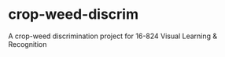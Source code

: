 # crop-weed-discrim
A crop-weed discrimination project for 16-824 Visual Learning &amp; Recognition
